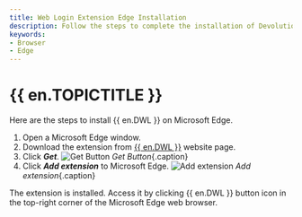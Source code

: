 ```yaml
---
title: Web Login Extension Edge Installation
description: Follow the steps to complete the installation of Devolutions Web Login in the Edge web browser. 
keywords:
- Browser
- Edge
---
```

# {{ en.TOPICTITLE }} 
Here are the steps to install {{ en.DWL }} on Microsoft Edge. 
1. Open a Microsoft Edge window. 
1. Download the extension from [{{ en.DWL }}](https://devolutions.net/web-login) website page. 
1. Click ***Get***. 
![Get Button](/img/en/kb/KB4809.png) 
*Get Button*{.caption} 
1. Click ***Add extension*** to Microsoft Edge. 
![Add extension](/img/en/kb/KB4810.png) 
*Add extension*{.caption}  

The extension is installed. Access it by clicking {{ en.DWL }} button icon in the top-right corner of the Microsoft Edge web browser. 

